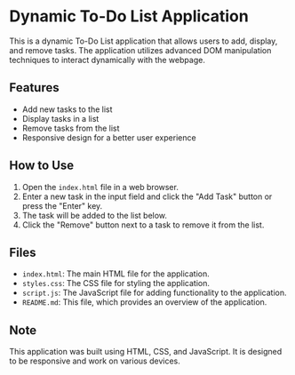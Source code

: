 Dynamic To-Do List Application
=============================

This is a dynamic To-Do List application that allows users to add, display, and remove tasks. The application utilizes advanced DOM manipulation techniques to interact dynamically with the webpage.

Features
--------

* Add new tasks to the list
* Display tasks in a list
* Remove tasks from the list
* Responsive design for a better user experience

How to Use
-----------

1. Open the `index.html` file in a web browser.
2. Enter a new task in the input field and click the "Add Task" button or press the "Enter" key.
3. The task will be added to the list below.
4. Click the "Remove" button next to a task to remove it from the list.

Files
-----

* `index.html`: The main HTML file for the application.
* `styles.css`: The CSS file for styling the application.
* `script.js`: The JavaScript file for adding functionality to the application.
* `README.md`: This file, which provides an overview of the application.

Note
----

This application was built using HTML, CSS, and JavaScript. It is designed to be responsive and work on various devices.